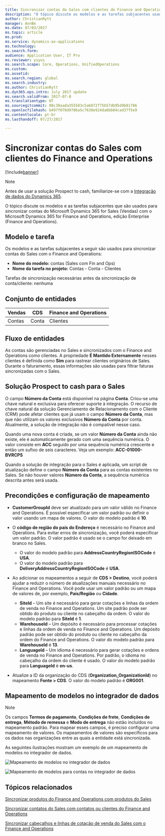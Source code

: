 ```yaml
---
title: Sincronizar contas do Sales com clientes do Finance and Operations
description: "O tópico discute os modelos e as tarefas subjacentes usadas para sincronizar contas do Microsoft Dynamics 365 for Sales com o Microsoft Dynamics 365 for Finance and Operations, edição Enterprise."
author: ChristianRytt
manager: AnnBe
ms.date: 07/03/2017
ms.topic: article
ms.prod: 
ms.service: dynamics-ax-applications
ms.technology: 
ms.search.form: 
audience: Application User, IT Pro
ms.reviewer: yuyus
ms.search.scope: Core, Operations, UnifiedOperations
ms.custom: 
ms.assetid: 
ms.search.region: global
ms.search.industry: 
ms.author: ChristianRytt
ms.dyn365.ops.intro: July 2017 update
ms.search.validFrom: 2017-07-8
ms.translationtype: HT
ms.sourcegitcommit: 08c38aada355583c5a6872f75b57db95d9b81786
ms.openlocfilehash: b497f078d9786a5c7630e924da6bb04cad37f5e9
ms.contentlocale: pt-br
ms.lasthandoff: 07/27/2017

---
```


# <a name="synchronize-accounts-from-sales-to-customers-in-finance-and-operations"></a>Sincronizar contas do Sales com clientes do Finance and Operations

[!include[banner](../includes/banner.md)]

> [!NOTE]
> Antes de usar a solução Prospect to cash, familiarize-se com a [Integração de dados do Dynamics 365](https://docs.microsoft.com/en-us/common-data-service/entity-reference/dynamics-365-integration). 

O tópico discute os modelos e as tarefas subjacentes que são usados para sincronizar contas do Microsoft Dynamics 365 for Sales (Vendas) com o Microsoft Dynamics 365 for Finance and Operations, edição Enterprise (Finance and Operations).

## <a name="template-and-task"></a>Modelo e tarefa

Os modelos e as tarefas subjacentes a seguir são usados para sincronizar contas do Sales com o Finance and Operations:

- **Nome do modelo:** contas (Sales com Fin and Ops)
- **Nome da tarefa no projeto:** Contas - Conta - Clientes

Tarefas de sincronização necessárias antes da sincronização de conta/cliente: nenhuma

## <a name="entity-set"></a>Conjunto de entidades

| Vendas    | CDS     | Finance and Operations |
|----------|---------|------------------------|
| Contas | Conta | Clientes              |

## <a name="entity-flow"></a>Fluxo de entidades

As contas são gerenciadas no Sales e sincronizados com o Finance and Operations como clientes. A propriedade **É Mantido Externamente** nesses clientes é definida como **Sim** para rastrear clientes originários de Sales. Durante o faturamento, essas informações são usadas para filtrar faturas sincronizadas com o Sales.

## <a name="prospect-to-cash-solution-for-sales"></a>Solução Prospect to cash para o Sales

O campo **Número da Conta** está disponível na página **Conta**. Criou-se uma chave natural e exclusiva para oferecer suporte à integração. O recurso de chave natural da solução Gerenciamento de Relacionamento com o Cliente (CRM) pode afetar clientes que já usam o campo **Número da Conta**, mas que não utilizam os valores exclusivos **Número da Conta** por conta. Atualmente, a solução de integração não é compatível nesse caso.

Quando uma nova conta é criada, se um valor **Número da Conta** ainda não existe, ele é automaticamente gerado com uma sequência numérica. O valor consiste em **ACC** seguido por uma sequência numérica crescente e então um sufixo de seis caracteres. Veja um exemplo: **ACC-01000-BVRCPS**

Quando a solução de integração para o Sales é aplicada, um script de atualização define o campo **Número da Conta** para as contas existentes no Sales. Se não houver valores **Número da Conta**, a sequência numérica descrita antes será usada.

## <a name="preconditions-and-mapping-setup"></a>Precondições e configuração de mapeamento

- **CustomerGroupId** deve ser atualizado para um valor válido no Finance and Operations. É possível especificar um valor padrão ou definir o valor usando um mapa de valores. O valor do modelo padrão é **10**.
- O **código de região do país do Endereço** é necessário no Finance and Operations. Para evitar erros de sincronização, você poderá especificar um valor padrão. O valor padrão é usado se o campo for deixado em branco no Sales.

    - O valor do modelo padrão para **AddressCountryRegionISOCode** é **USA**.
    - O valor do modelo padrão para **DeliveryAddressCountryRegionISOCode** é **USA**.

- Ao adicionar os mapeamentos a seguir de **CDS &gt; Destino**, você poderá ajudar a reduzir o número de atualizações manuais necessário no Finance and Operations. Você pode usar um valor padrão ou um mapa de valores de, por exemplo, **País/Região** ou **Cidade**.

    - **SiteId** – Um site é necessário para gerar cotações e linhas da ordem de venda no Finance and Operations. Um site padrão pode ser obtido do produto ou cliente no cabeçalho da ordem. O valor do modelo padrão para **SiteId** é **1**.
    - **WarehouseId** – Um depósito é necessário para processar cotações e linhas da ordem de venda no Finance and Operations. Um depósito padrão pode ser obtido do produto ou cliente no cabeçalho da ordem do Finance and Operations. O valor do modelo padrão para **WarehouseId** é **13**.
    - **LanguageId** – Um idioma é necessário para gerar cotações e ordens de venda no Finance and Operations. Por padrão, o idioma no cabeçalho da ordem do cliente é usado. O valor do modelo padrão para **LanguageId** é **en-us**.

- Atualize a ID da organização do CDS (**Organization_OrganizationId**) no mapeamento **Fonte &gt; CDS**. O valor do modelo padrão é **ORG001**.

## <a name="template-mapping-in-data-integrator"></a>Mapeamento de modelos no integrador de dados

> [!NOTE]
> Os campos **Termos de pagamento**, **Condições de frete**, **Condições de entrega**, **Método de remessa** e **Modo de entrega** não estão incluídos no mapeamento padrão. Para mapear esses campos, é preciso configurar uma mapeamento de valores. Os mapeamentos de valores são específicos para os dados nas organizações entre as quais a entidade está sincronizada.

As seguintes ilustrações mostram um exemplo de um mapeamento de modelos no integrador de dados.

![Mapeamento de modelos no integrador de dados](./media/accounts-template-mapping-data-integrator-1.png)

![Mapeamento de modelos para contas no integrador de dados](./media/accounts-template-mapping-data-integrator-2.png)

## <a name="related-topics"></a>Tópicos relacionados

[Sincronizar produtos do Finance and Operations com produtos do Sales](products-template-mapping.md)

[Sincronizar contatos do Sales com contatos ou clientes do Finance and Operations](contacts-template-mapping.md)

[Sincronizar cabeçalhos e linhas de cotação de venda do Sales com o Finance and Operations](sales-quotation-template-mapping.md)




